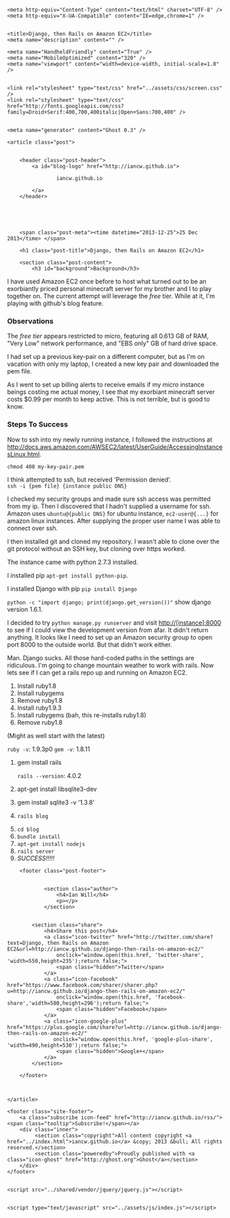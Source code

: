 <!DOCTYPE html>
<html>
<head>
    
    <meta http-equiv="Content-Type" content="text/html" charset="UTF-8" />
    <meta http-equiv="X-UA-Compatible" content="IE=edge,chrome=1" />

    
    <title>Django, then Rails on Amazon EC2</title>
    <meta name="description" content="" />

    <meta name="HandheldFriendly" content="True" />
    <meta name="MobileOptimized" content="320" />
    <meta name="viewport" content="width=device-width, initial-scale=1.0" />

    
    <link rel="stylesheet" type="text/css" href="../assets/css/screen.css" />
    <link rel="stylesheet" type="text/css" href="http://fonts.googleapis.com/css?family=Droid+Serif:400,700,400italic|Open+Sans:700,400" />

    
    <meta name="generator" content="Ghost 0.3" />
<link rel="alternate" type="application/rss+xml" title="RSS" href="../rss/index.html">
</head>
<body class="post-template">

    
    



<main class="content" role="main">

    <article class="post">

        
        <header class="post-header">
            <a id="blog-logo" href="http://iancw.github.io">
                
                    iancw.github.io
                
            </a>
        </header>

        
        

        
        <span class="post-meta"><time datetime="2013-12-25">25 Dec 2013</time> </span>

        <h1 class="post-title">Django, then Rails on Amazon EC2</h1>

        <section class="post-content">
            <h3 id="background">Background</h3>

<p>I have used Amazon EC2 once before to host what turned out to be an exorbiantly priced personal minecraft server for my brother and I to play together on.  The current attempt will leverage the <em>free</em> tier.  While at it, I'm playing with github's blog feature.</p>

<h3 id="observations">Observations</h3>

<p>The <em>free tier</em> appears restricted to micro, featuring all 0.613 GB of RAM, "Very Low" network performance, and "EBS only" GB of hard drive space.</p>

<p>I had set up a previous key-pair on a different computer, but as I'm on vacation with only my laptop, I created a new key pair and downloaded the pem file. </p>

<p>As I went to set up billing alerts to receive emails if my <em>micro</em> instance beings costing me actual money, I see that my exorbiant minecraft server costs $0.99 per month to keep active.  This is not terrible, but is good to know.</p>

<h3 id="stepstosuccess">Steps To Success</h3>

<p>Now to ssh into my newly running instance, I followed the instructions at <a href='http://docs.aws.amazon.com/AWSEC2/latest/UserGuide/AccessingInstancesLinux.html'>http://docs.aws.amazon.com/AWSEC2/latest/UserGuide/AccessingInstancesLinux.html</a>.</p>

<p><code>chmod 400 my-key-pair.pem</code></p>

<p>I think attempted to ssh, but received 'Permission denied'. <br />
<code>ssh -i {pem file} {instance public DNS}</code></p>

<p>I checked my security groups and made sure ssh access was permitted from my ip.  Then I discovered that I hadn't supplied a username for ssh.  Amazon uses <code>ubuntu@{public DNS}</code> for ubuntu instance, <code>ec2-user@{...}</code> for amazon linux instances.  After supplying the proper user name I was able to connect over ssh.</p>

<p>I then installed git and cloned my repository.  I wasn't able to clone over the git protocol without an SSH key, but cloning over https worked.</p>

<p>The instance came with python 2.7.3 installed.</p>

<p>I installed pip <code>apt-get install python-pip</code>.</p>

<p>I installed Django with pip <code>pip install Django</code></p>

<p><code>python -c "import django; print(django.get_version())"</code> show django version 1.6.1.</p>

<p>I decided to try <code>python manage.py runserver</code> and visit <a href='http://[instance]:8000'>http://[instance]:8000</a> to see if I could view the development version from afar.  It didn't return anything.  It looks like I need to set up an Amazon security group to open port 8000 to the outside world.  But that didn't work either.</p>

<p>Man.  Django sucks.  All those hard-coded paths in the settings are ridiculous.  I'm going to change mountain weather to work with rails.  Now lets see if I can get a rails repo up and running on Amazon EC2.</p>

<ol>
<li>Install ruby1.8</li>
<li>Install rubygems</li>
<li>Remove ruby1.8</li>
<li>Install ruby1.9.3</li>
<li>Install rubygems (bah, this re-installs ruby1.8)</li>
<li>Remove ruby1.8</li>
</ol>

<p>(Might as well start with the latest)</p>

<p><code>ruby -v</code>: 1.9.3p0
<code>gem -v</code>: 1.8.11</p>

<ol>
<li><p>gem install rails</p>

<p><code>rails --version</code>: 4.0.2</p></li>
<li><p>apt-get install libsqlite3-dev</p></li>
<li><p>gem install sqlite3 -v '1.3.8'</p></li>
<li><p><code>rails blog</code></p></li>
<li><code>cd blog</code></li>
<li><code>bundle install</code> </li>
<li><code>apt-get install nodejs</code></li>
<li><code>rails server</code></li>
<li><em>SUCCESS!!!!!</em></li>
</ol>
        </section>

        <footer class="post-footer">

            
                <section class="author">
                    <h4>Ian Will</h4>
                    <p></p>
                </section>
            

            <section class="share">
                <h4>Share this post</h4>
                <a class="icon-twitter" href="http://twitter.com/share?text=Django, then Rails on Amazon EC2&url=http://iancw.github.io/django-then-rails-on-amazon-ec2/"
                    onclick="window.open(this.href, 'twitter-share', 'width=550,height=235');return false;">
                    <span class="hidden">Twitter</span>
                </a>
                <a class="icon-facebook" href="https://www.facebook.com/sharer/sharer.php?u=http://iancw.github.io/django-then-rails-on-amazon-ec2/"
                    onclick="window.open(this.href, 'facebook-share','width=580,height=296');return false;">
                    <span class="hidden">Facebook</span>
                </a>
                <a class="icon-google-plus" href="https://plus.google.com/share?url=http://iancw.github.io/django-then-rails-on-amazon-ec2/"
                   onclick="window.open(this.href, 'google-plus-share', 'width=490,height=530');return false;">
                    <span class="hidden">Google+</span>
                </a>
            </section>

        </footer>

        

    </article>

</main>

    <footer class="site-footer">
        <a class="subscribe icon-feed" href="http://iancw.github.io/rss/"><span class="tooltip">Subscribe!</span></a>
        <div class="inner">
             <section class="copyright">All content copyright <a href="../index.html">iancw.github.io</a> &copy; 2013 &bull; All rights reserved.</section>
             <section class="poweredby">Proudly published with <a class="icon-ghost" href="http://ghost.org">Ghost</a></section>
        </div>
    </footer>

    
    <script src="../shared/vendor/jquery/jquery.js"></script>

    
    <script type="text/javascript" src="../assets/js/index.js"></script>

</body>
</html>